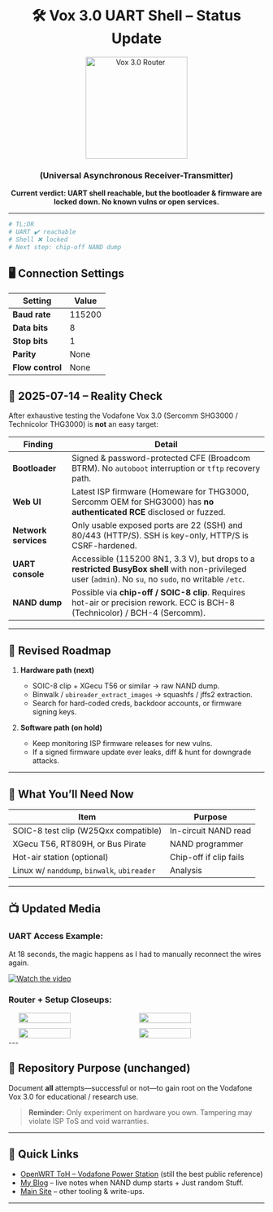 <div align="center">
  <h1>🛠️ Vox 3.0 UART Shell – Status Update</h1>
  <img src="https://github.com/user-attachments/assets/9c058053-3b5b-4f54-aab5-71c49105aeed   " alt="Vox 3.0 Router" width="200">  <h3>(Universal Asynchronous Receiver-Transmitter)</h3>
  <p><strong>Current verdict: UART shell reachable, but the bootloader & firmware are locked down. No known vulns or open services.</strong></p>
</div>

---

```bash
# TL;DR
# UART ✔️ reachable
# Shell ❌ locked
# Next step: chip-off NAND dump
```

<h2>🖥️ Connection Settings</h2>
  
  | Setting       | Value    |
  |---------------|----------|
  | **Baud rate** | 115200   |
  | **Data bits** | 8        |
  | **Stop bits** | 1        |
  | **Parity**    | None     |
  | **Flow control** | None 

## 🚨 2025-07-14 – Reality Check

After exhaustive testing the Vodafone Vox 3.0 (Sercomm SHG3000 / Technicolor THG3000) is **not** an easy target:

| Finding | Detail |
|---|---|
| **Bootloader** | Signed & password-protected CFE (Broadcom BTRM). No `autoboot` interruption or `tftp` recovery path. |
| **Web UI** | Latest ISP firmware (Homeware for THG3000, Sercomm OEM for SHG3000) has **no authenticated RCE** disclosed or fuzzed. |
| **Network services** | Only usable exposed ports are 22 (SSH) and 80/443 (HTTP/S). SSH is key-only, HTTP/S is CSRF-hardened. |
| **UART console** | Accessible (115200 8N1, 3.3 V), but drops to a **restricted BusyBox shell** with non-privileged user (`admin`). No `su`, no `sudo`, no writable `/etc`. |
| **NAND dump** | Possible via **chip-off / SOIC-8 clip**. Requires hot-air or precision rework. ECC is BCH-8 (Technicolor) / BCH-4 (Sercomm). |

---

## 🎯 Revised Roadmap

1. **Hardware path (next)**  
   - SOIC-8 clip + XGecu T56 or similar → raw NAND dump.  
   - Binwalk / `ubireader_extract_images` → squashfs / jffs2 extraction.  
   - Search for hard-coded creds, backdoor accounts, or firmware signing keys.

2. **Software path (on hold)**  
   - Keep monitoring ISP firmware releases for new vulns.  
   - If a signed firmware update ever leaks, diff & hunt for downgrade attacks.

---

## 🧰 What You’ll Need Now

| Item | Purpose |
|---|---|
| SOIC-8 test clip (W25Qxx compatible) | In-circuit NAND read |
| XGecu T56, RT809H, or Bus Pirate | NAND programmer |
| Hot-air station (optional) | Chip-off if clip fails |
| Linux w/ `nanddump`, `binwalk`, `ubireader` | Analysis |

---

## 📺 Updated Media
  <h3>UART Access Example:</h3>
  <p>At 18 seconds, the magic happens as I had to manually reconnect the wires again.</p>

  [![Watch the video](https://github.com/user-attachments/assets/e0d56086-0873-4aca-a1d1-1ef9fd41966b)](https://github.com/user-attachments/assets/cb16c278-8b7d-44cb-b9e5-09e71b830c30)

  
  <h3>Router + Setup Closeups:</h3>
  <div style="display: flex; flex-wrap: wrap; justify-content: center; gap: 10px;">
    <img src="https://github.com/user-attachments/assets/e0d56086-0873-4aca-a1d1-1ef9fd41966b   " width="45%" style="max-width: 300px;">
    <img src="https://github.com/user-attachments/assets/0e98267b-256c-4361-be9e-a0d92806d1fe   " width="45%" style="max-width: 300px;">
    <img src="https://github.com/user-attachments/assets/21aac59d-8116-4d93-8dc3-fb684bb86f0b   " width="45%" style="max-width: 300px;">
    <img src="https://github.com/user-attachments/assets/bb7b793b-454f-48b8-92c0-b2904dcdeab2   " width="45%" style="max-width: 300px;">
  </div>
</div>
---

## 📖 Repository Purpose (unchanged)

Document **all** attempts—successful or not—to gain root on the Vodafone Vox 3.0 for educational / research use.

> **Reminder:** Only experiment on hardware you own. Tampering may violate ISP ToS and void warranties.

---

## 🔗 Quick Links

- [OpenWRT ToH – Vodafone Power Station](https://openwrt.org/toh/vodafone/vodafone_power_station) (still the best public reference)  
- [My Blog](https://blog.birdo.uk) – live notes when NAND dump starts + Just random Stuff. 
- [Main Site](https://birdo.uk) – other tooling & write-ups.

---
